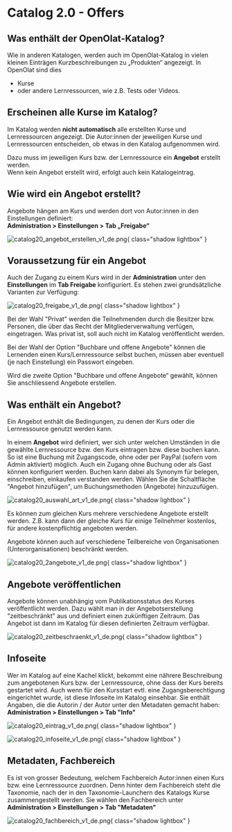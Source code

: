 # Catalog 2.0 -  Offers


## Was enthält der OpenOlat-Katalog?

Wie in anderen Katalogen, werden auch im OpenOlat-Katalog in vielen kleinen Einträgen Kurzbeschreibungen zu „Produkten“ angezeigt. In OpenOlat sind dies

- Kurse 
- oder andere Lernressourcen, wie z.B. Tests oder Videos.


## Erscheinen alle Kurse im Katalog?

Im Katalog werden **nicht automatisch** alle erstellten Kurse und Lernressourcen angezeigt. Die Autor:innen der jeweiligen Kurse und Lernressourcen entscheiden, ob etwas in den Katalog aufgenommen wird.

Dazu muss im jeweiligen Kurs bzw. der Lernressource ein **Angebot** erstellt werden.<br>
Wenn kein Angebot erstellt wird, erfolgt auch kein Katalogeintrag.


## Wie wird ein Angebot erstellt?

Angebote hängen am Kurs und werden dort von Autor:innen in den Einstellungen definiert:<br>
**Administration > Einstellungen > Tab „Freigabe“**

![catalog20_angebot_erstellen_v1_de.png](assets/catalog20_angebot_erstellen_v1_de.png){ class="shadow lightbox" }


## Voraussetzung für ein Angebot

Auch der Zugang zu einem Kurs wird in der **Administration** unter den **Einstellungen** im **Tab Freigabe** konfiguriert. Es stehen zwei grundsätzliche Varianten zur Verfügung:

![catalog20_freigabe_v1_de.png](assets/catalog20_freigabe_v1_de.png){ class="shadow lightbox" }

Bei der Wahl "Privat" werden die Teilnehmenden durch die Besitzer bzw. Personen, die über das Recht der Mitgliederverwaltung verfügen, eingetragen. Was privat ist, soll auch nicht im Katalog veröffentlicht werden.

Bei der Wahl der Option "Buchbare und offene Angebote" können die Lernenden einen Kurs/Lernressource selbst buchen, müssen aber eventuell (je nach Einstellung) ein Passwort eingeben.

Wird die zweite Option "Buchbare und offene Angebote“ gewählt, können Sie anschliessend Angebote erstellen.


## Was enthält ein Angebot?

Ein Angebot enthält die Bedingungen, zu denen der Kurs oder die Lernressource genutzt werden kann.

In einem **Angebot** wird definiert, wer sich unter welchen Umständen in die gewählte Lernressource bzw. den Kurs eintragen bzw. diese buchen kann. So ist eine Buchung mit Zugangscode, ohne oder per PayPal (sofern vom Admin aktiviert) möglich. Auch ein Zugang ohne Buchung oder als Gast können konfiguriert werden. Buchen kann dabei als Synonym für belegen, einschreiben, einkaufen verstanden werden.
Wählen Sie die Schaltfläche "Angebot hinzufügen", um Buchungsmethoden (Angebote) hinzuzufügen.

![catalog20_auswahl_art_v1_de.png](assets/catalog20_auswahl_art_v1_de.png){ class="shadow lightbox" }

Es können zum gleichen Kurs mehrere verschiedene Angebote erstellt werden. Z.B. kann dann der gleiche Kurs für einige Teilnehmer kostenlos, für andere kostenpflichtig angeboten werden.

Angebote können auch auf verschiedene Teilbereiche von Organisationen (Unterorganisationen) beschränkt werden.

![catalog20_2angebote_v1_de.png](assets/catalog20_2angebote_v1_de.png){ class="shadow lightbox" }

## Angebote veröffentlichen

Angebote können unabhängig vom Publikationsstatus des Kurses veröffentlicht werden. Dazu wählt man in der Angebotserstellung "zeitbeschränkt" aus und definiert einen zukünftigen Zeitraum. Das Angebot ist dann im Katalog für diesen definierten Zeitraum verfügbar.

![catalog20_zeitbeschraenkt_v1_de.png](assets/catalog20_zeitbeschraenkt_v1_de.png){ class="shadow lightbox" }

## Infoseite

Wer im Katalog auf eine Kachel klickt, bekommt eine nährere Beschreibung zum angebotenen Kurs bzw. der Lernressource, ohne dass der Kurs bereits gestartet wird. Auch wenn für den Kursstart evtl. eine Zugangsberechtigung eingerichtet wurde, ist diese Infoseite im Katalog einsehbar. Sie enthält Angaben, die die Autorin / der Autor unter den Metadaten gemacht haben:
**Administration > Einstellungen > Tab "Info"**

![catalog20_eintrag_v1_de.png](assets/catalog20_eintrag_v1_de.png){ class="shadow lightbox" }

![catalog20_infoseite_v1_de.png](assets/catalog20_infoseite_v1_de.png){ class="shadow lightbox" }

## Metadaten, Fachbereich

Es ist von grosser Bedeutung, welchem Fachbereich Autor:innen einen Kurs bzw. eine Lernressource zuordnen. Denn hinter dem Fachbereich steht die Taxonomie, nach der in den Taxonomie-Launchern des Katalogs Kurse zusammengestellt werden. Sie wählen den Fachbereich unter **Administration > Einstellungen > Tab "Metadaten"** 

![catalog20_fachbereich_v1_de.png](assets/catalog20_fachbereich_v1_de.png){ class="shadow lightbox" }
